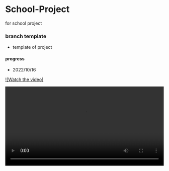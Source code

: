 # School-Project
 for school project

### branch template
- template of project

#### progress
- 2022/10/16

[![Watch the video]](Progress%20Video/20221016.mp4)

<video id="video1" style="width:100%;max-width:100%;" controls="">
        <source src="./Progress Video/2022/1016.mp4" type="video/mp4">
      </video>